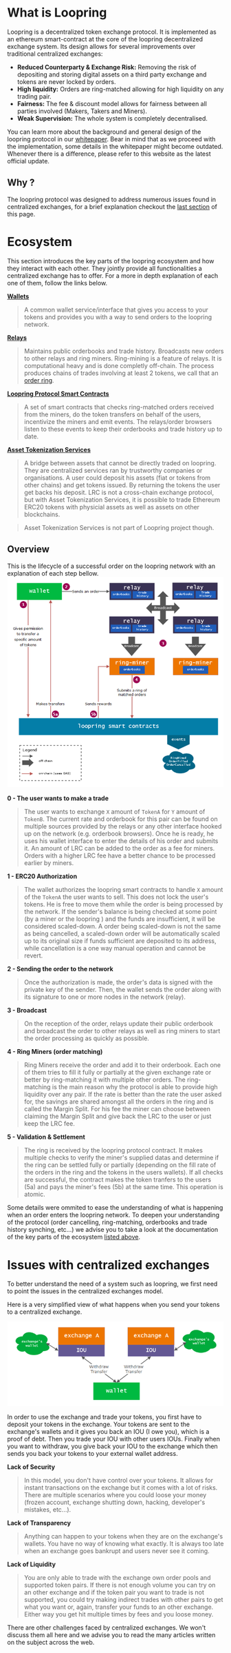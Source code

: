 # What is Loopring

Loopring is a decentralized token exchange protocol. It is implemented as an ethereum smart-contract at the core of the loopring decentralized exchange system. Its design allows for several improvements over traditional centralized exchanges:

* **Reduced Counterparty & Exchange Risk:** Removing the risk of depositing and storing digital assets on a third party exchange and tokens are never locked by orders.
* **High liquidity:** Orders are ring-matched allowing for high liquidity on any trading pair.
* **Fairness:** The fee & discount model allows for fairness between all parties involved (Makers, Takers and Miners).
* **Weak Supervision:** The whole system is completely decentralised.

You can learn more about the background and general design of the loopring protocol in our [whitepaper](https://github.com/Loopring/whitepaper/raw/master/en_whitepaper.pdf).
Bear in mind that as we proceed with the implementation, some details in the whitepaper might become outdated. Whenever there is a difference, please refer to this website as the latest official update.

## Why ?
The loopring protocol was designed to address numerous issues found in centralized exchanges, for a brief explanation checkout the [last section](overview.md#issues-with-centralized-exchanges) of this page.

# Ecosystem

This section introduces the key parts of the loopring ecosystem and how they interact with each other. They jointly provide all functionalities a centralized exchange has to offer. For a more in depth explanation of each one of them, follow the links below.

**[Wallets](./projects/wallet.md)**
>A common wallet service/interface that gives you access to your tokens and provides you with a way to send orders to the loopring network.

**[Relays](./projects/relay.md)**
>Maintains public orderbooks and trade history. Broadcasts new orders to other relays and ring miners. Ring-mining is a feature of relays. It is computational heavy and is done completly off-chain. The process produces chains of trades involving at least 2 tokens, we call that an [order ring](./projects/protocol.md#order-ring).

**[Loopring Protocol Smart Contracts](./projects/protocol.md)**
>A set of smart contracts that checks ring-matched orders received from the miners, do the token transfers on behalf of the users, incentivize the miners and emit events. The relays/order browsers listen to these events to keep their orderbooks and trade history up to date.

**[Asset Tokenization Services](./projects/tokenization.md)**
> A bridge between assets that cannot be directly traded on loopring. They are centralized services ran by trustworthy companies or organisations. A user could deposit his assets (fiat or tokens from other chains) and get tokens issued. By returning the tokens the user get backs his deposit. LRC is not a cross-chain exchange protocol, but with Asset Tokenization Services, it is possible to trade Ethereum ERC20 tokens with physicial assets as well as assets on other blockchains.

> Asset Tokenization Services is not part of Loopring project though.

## Overview
This is the lifecycle of a successful order on the loopring network with an explanation of each step bellow.
![](./img/diagrams/loopring-overview.png)

**0 - The user wants to make a trade**
>The user wants to exchange `X` amount of `TokenA` for `Y` amount of `TokenB`. The current rate and orderbook for this pair can be found on multiple sources provided by the relays or any other interface hooked up on the network (e.g. orderbook browsers). Once he is ready, he uses his wallet interface to enter the details of his order and submits it. An amount of LRC can be added to the order as a fee for miners. Orders with a higher LRC fee have a better chance to be processed earlier by miners.

**1 - ERC20 Authorization**
>The wallet authorizes the loopring smart contracts to handle `X` amount of the `TokenA` the user wants to sell. This does not lock the user's tokens. He is free to move them while the order is being processed by the network. If the sender's balance is being checked at some point (by a miner or the loopring ) and the funds are insufficient, it will be considered scaled-down. A order being scaled-down is not the same as being cancelled, a scaled-down order will be automatically scaled up to its original size if funds sufficient are deposited to its address, while cancellation is a one way manual operation and cannot be revert.

**2 - Sending the order to the network**
>Once the authorization is made, the order's data is signed with the private key of the sender. Then, the wallet sends the order along with its signature to one or more nodes in the network (relay).

**3 - Broadcast**
>On the reception of the order, relays update their public orderbook and broadcast the order to other relays as well as ring miners to start the order processing as quickly as possible.

**4 - Ring Miners (order matching)**
>Ring Miners receive the order and add it to their orderbook. Each one of them tries to fill it fully or partially at the given exchange rate or better by ring-matching it with multiple other orders. The ring-matching is the main reason why the protocol is able to provide high liquidity over any pair.
If the rate is better than the rate the user asked for, the savings are shared amongst all the orders in the ring and is called the Margin Split. For his fee the miner can choose between claiming the Margin Split and give back the LRC to the user or just keep the LRC fee.

**5 - Validation & Settlement**
>The ring is received by the loopring protocol contract. It makes multiple checks to verify the miner's supplied datas and determine if the ring can be settled fully or partially (depending on the fill rate of the orders in the ring and the tokens in the users wallets). If all checks are successful, the contract makes the token tranfers to the users (5a) and pays the miner's fees (5b) at the same time. This operation is atomic.

Some details were ommited to ease the understanding of what is happening when an order enters the loopring network. To deepen your understanding of the protocol (order cancelling, ring-matching, orderbooks and trade history synching, etc...) we advise you to take a look at the documentation of the key parts of the ecosystem [listed above](overview.md#ecosystem).


# Issues with centralized exchanges
To better understand the need of a system such as loopring, we first need to point the issues in the centralized exchanges model.

Here is a very simplified view of what happens when you send your tokens to a centralized exchange.

![](./img/diagrams/centralized-model.png)

In order to use the exchange and trade your tokens, you first have to deposit your tokens in the exchange. Your tokens are sent to the exchange's wallets and it gives you back an IOU (I owe you), which is a proof of debt. Then you trade your IOU with other users IOUs. Finally when you want to withdraw, you give back your IOU to the exchange which then sends you back your tokens to your external wallet address.

**Lack of Security**
> In this model, you don't have control over your tokens. It allows for instant transactions on the exchange but it comes with a lot of risks. There are multiple scenarios where you could loose your money (frozen account, exchange shutting down, hacking, developer's mistakes, etc...).

**Lack of Transparency**
> Anything can happen to your tokens when they are on the exchange's wallets. You have no way of knowing what exactly. It is always too late when an exchange goes bankrupt and users never see it coming.

**Lack of Liquidity**
> You are only able to trade with the exchange own order pools and supported token pairs. If there is not enough volume you can try on an other exchange and if the token pair you want to trade is not supported, you could try making indirect trades with other pairs to get what you want or, again, transfer your funds to an other exchange. Either way you get hit multiple times by fees and you loose money.

There are other challenges faced by centralized exchanges. We won't discuss them all here and we advise you to read the many articles written on the subject across the web.

